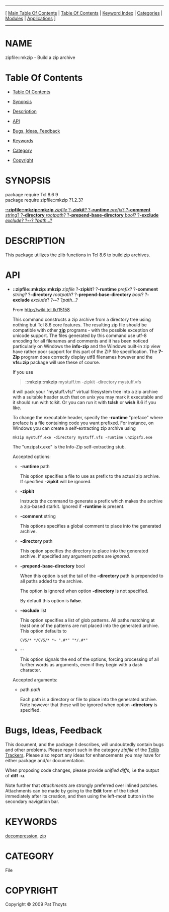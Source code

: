 
[//000000001]: # (zipfile::mkzip \- Zip archive creation)
[//000000002]: # (Generated from file 'mkzip\.man' by tcllib/doctools with format 'markdown')
[//000000003]: # (Copyright &copy; 2009 Pat Thoyts)
[//000000004]: # (zipfile::mkzip\(n\) 1\.2\.3 tcllib "Zip archive creation")

<hr> [ <a href="../../../../toc.md">Main Table Of Contents</a> &#124; <a
href="../../../toc.md">Table Of Contents</a> &#124; <a
href="../../../../index.md">Keyword Index</a> &#124; <a
href="../../../../toc0.md">Categories</a> &#124; <a
href="../../../../toc1.md">Modules</a> &#124; <a
href="../../../../toc2.md">Applications</a> ] <hr>

# NAME

zipfile::mkzip \- Build a zip archive

# <a name='toc'></a>Table Of Contents

  - [Table Of Contents](#toc)

  - [Synopsis](#synopsis)

  - [Description](#section1)

  - [API](#section2)

  - [Bugs, Ideas, Feedback](#section3)

  - [Keywords](#keywords)

  - [Category](#category)

  - [Copyright](#copyright)

# <a name='synopsis'></a>SYNOPSIS

package require Tcl 8\.6 9  
package require zipfile::mkzip ?1\.2\.3?  

[__::zipfile::mkzip::mkzip__ *zipfile* ?__\-zipkit__? ?__\-runtime__ *prefix*? ?__\-comment__ *string*? ?__\-directory__ *rootpath*? ?__\-prepend\-base\-directory__ *bool*? ?__\-exclude__ *exclude*? ?__\-\-__? ?*path*\.\.\.?](#1)  

# <a name='description'></a>DESCRIPTION

This package utilizes the zlib functions in Tcl 8\.6 to build zip archives\.

# <a name='section2'></a>API

  - <a name='1'></a>__::zipfile::mkzip::mkzip__ *zipfile* ?__\-zipkit__? ?__\-runtime__ *prefix*? ?__\-comment__ *string*? ?__\-directory__ *rootpath*? ?__\-prepend\-base\-directory__ *bool*? ?__\-exclude__ *exclude*? ?__\-\-__? ?*path*\.\.\.?

    From [http://wiki\.tcl\.tk/15158](http://wiki\.tcl\.tk/15158)

    This command constructs a zip archive from a directory tree using nothing
    but Tcl 8\.6 core features\. The resulting zip file should be compatible with
    other __[zip](\.\./\.\./\.\./\.\./index\.md\#zip)__ programs \- with the
    possible exception of unicode support\. The files generated by this command
    use utf\-8 encoding for all filenames and comments and it has been noticed
    particularly on Windows the __info\-zip__ and the Windows built\-in zip
    view have rather poor support for this part of the ZIP file specification\.
    The __7\-Zip__ program does correctly display utf8 filenames however and
    the __vfs::zip__ package will use these of course\.

    If you use

    > __::mkzip::mkzip__ mystuff\.tm \-zipkit \-directory mystuff\.vfs

    it will pack your "mystuff\.vfs/" virtual filesystem tree into a zip archive
    with a suitable header such that on unix you may mark it executable and it
    should run with tclkit\. Or you can run it with __tclsh__ or __wish__
    8\.6 if you like\.

    To change the executable header, specify the __\-runtime__ "preface"
    where preface is a file containing code you want prefixed\. For instance, on
    Windows you can create a self\-extracting zip archive using

        mkzip mystuff.exe -directory mystuff.vfs -runtime unzipsfx.exe

    The "unzipsfx\.exe" is the Info\-Zip self\-extracting stub\.

    Accepted options:

      * __\-runtime__ path

        This option specifies a file to use as prefix to the actual zip archive\.
        If specified __\-zipkit__ will be ignored\.

      * __\-zipkit__

        Instructs the command to generate a prefix which makes the archive a
        zip\-based starkit\. Ignored if __\-runtime__ is present\.

      * __\-comment__ string

        This options specifies a global comment to place into the generated
        archive\.

      * __\-directory__ path

        This option specifies the directory to place into the generated archive\.
        If specified any argument *path*s are *ignored*\.

      * __\-prepend\-base\-directory__ bool

        When this option is set the tail of the __\-directory__ path is
        prepended to all paths added to the archive\.

        The option is ignored when option __\-directory__ is not specified\.

        By default this option is __false__\.

      * __\-exclude__ list

        This option specifies a list of glob patterns\. All paths matching at
        least one of the patterns are not placed into the generated archive\.
        This option defaults to

            CVS/* */CVS/* *~ ".#*" "*/.#*"

      * __\-\-__

        This option signals the end of the options, forcing processing of all
        further words as arguments, even if they begin with a dash character\.

    Accepted arguments:

      * path *path*

        Each path is a directory or file to place into the generated archive\.
        Note however that these will be ignored when option __\-directory__
        is specified\.

# <a name='section3'></a>Bugs, Ideas, Feedback

This document, and the package it describes, will undoubtedly contain bugs and
other problems\. Please report such in the category *zipfile* of the [Tcllib
Trackers](http://core\.tcl\.tk/tcllib/reportlist)\. Please also report any ideas
for enhancements you may have for either package and/or documentation\.

When proposing code changes, please provide *unified diffs*, i\.e the output of
__diff \-u__\.

Note further that *attachments* are strongly preferred over inlined patches\.
Attachments can be made by going to the __Edit__ form of the ticket
immediately after its creation, and then using the left\-most button in the
secondary navigation bar\.

# <a name='keywords'></a>KEYWORDS

[decompression](\.\./\.\./\.\./\.\./index\.md\#decompression),
[zip](\.\./\.\./\.\./\.\./index\.md\#zip)

# <a name='category'></a>CATEGORY

File

# <a name='copyright'></a>COPYRIGHT

Copyright &copy; 2009 Pat Thoyts
